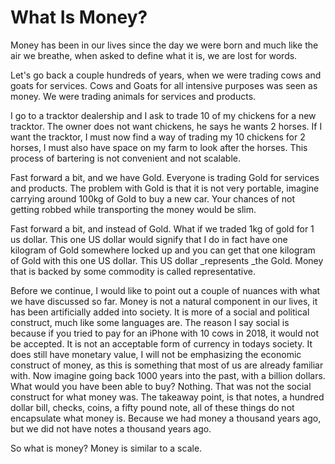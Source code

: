 # **What Is Money?**

Money has been in our lives since the day we were born and much like the air we breathe, when asked to define what it is, we are lost for words.

Let's go back a couple hundreds of years, when we were trading cows and goats for services. Cows and Goats for all intensive purposes was seen as money. We were trading animals for services and products.

I go to a tracktor dealership and I ask to trade 10 of my chickens for a new tracktor. The owner does not want chickens, he says he wants 2 horses. If I want the tracktor, I must now find a way of trading my 10 chickens for 2 horses, I must also have space on my farm to look after the horses. This process of bartering is not convenient and not scalable.

Fast forward a bit, and we have Gold. Everyone is trading Gold for services and products. The problem with Gold is that it is not very portable, imagine carrying around 100kg of Gold to buy a new car. Your chances of not getting robbed while transporting the money would be slim.

Fast forward a bit, and instead of Gold. What if we traded 1kg of gold for 1 us dollar. This one US dollar would signify that I do in fact have one kilogram of Gold somewhere locked up and you can get that one kilogram of Gold with this one US dollar. This US dollar \_represents \_the Gold. Money that is backed by some commodity is called representative.

Before we continue, I would like to point out a couple of nuances with what we have discussed so far. Money is not a natural component in our lives, it has been artificially added into society. It is more of a social and political construct, much like some languages are. The reason I say social is because if you tried to pay for an iPhone with 10 cows in 2018, it would not be accepted. It is not an acceptable form of currency in todays society. It does still have monetary value, I will not be emphasizing the economic construct of money, as this is something that most of us are already familiar with. Now imagine going back 1000 years into the past, with a billion dollars. What would you have been able to buy? Nothing. That was not the social construct for what money was. The takeaway point, is that notes, a hundred dollar bill, checks, coins, a fifty pound note, all of these things do not encapsulate what money is. Because we had money a thousand years ago, but we did not have notes a thousand years ago.

So what is money? Money is similar to a scale.

